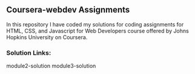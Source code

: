 ## Coursera-webdev Assignments

In this repository I have coded my solutions for coding assignments for HTML, CSS, and Javascript for Web Developers course offered by Johns Hopkins University on Coursera.

### Solution Links:

module2-solution
module3-solution
